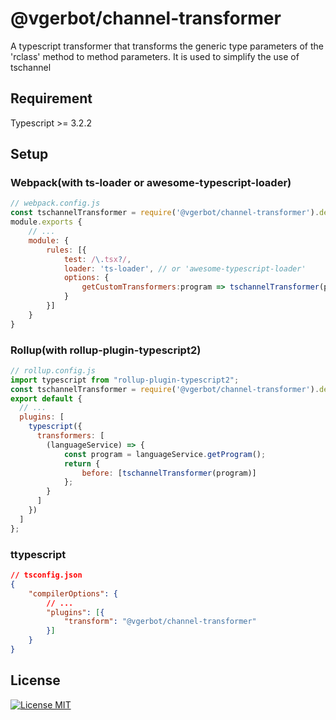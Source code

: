 # @vgerbot/channel-transformer

A typescript transformer that transforms the generic type parameters of the 'rclass' method to method parameters. It is used to simplify the use of tschannel

## Requirement

Typescript >= 3.2.2

## Setup

### Webpack(with ts-loader or awesome-typescript-loader)

```js
// webpack.config.js
const tschannelTransformer = require('@vgerbot/channel-transformer').default;
module.exports {
    // ...
    module: {
        rules: [{
            test: /\.tsx?/,
            loader: 'ts-loader', // or 'awesome-typescript-loader'
            options: {
                getCustomTransformers:program => tschannelTransformer(program)
            }
        }]
    }
}
```

### Rollup(with rollup-plugin-typescript2)

```js
// rollup.config.js
import typescript from "rollup-plugin-typescript2";
const tschannelTransformer = require('@vgerbot/channel-transformer').default;
export default {
  // ...
  plugins: [
    typescript({
      transformers: [
        (languageService) => {
            const program = languageService.getProgram();
            return {
                before: [tschannelTransformer(program)]
            };
        }
      ]
    })
  ]
};
```

### ttypescript

```json
// tsconfig.json
{
    "compilerOptions": {
        // ...
        "plugins": [{
            "transform": "@vgerbot/channel-transformer"
        }]
    }
}
```

## License

[![License MIT](https://badgen.net/github/license/y1j2x34/tschannel)](https://github.com/y1j2x34/tschannel/blob/master/LICENSE)
